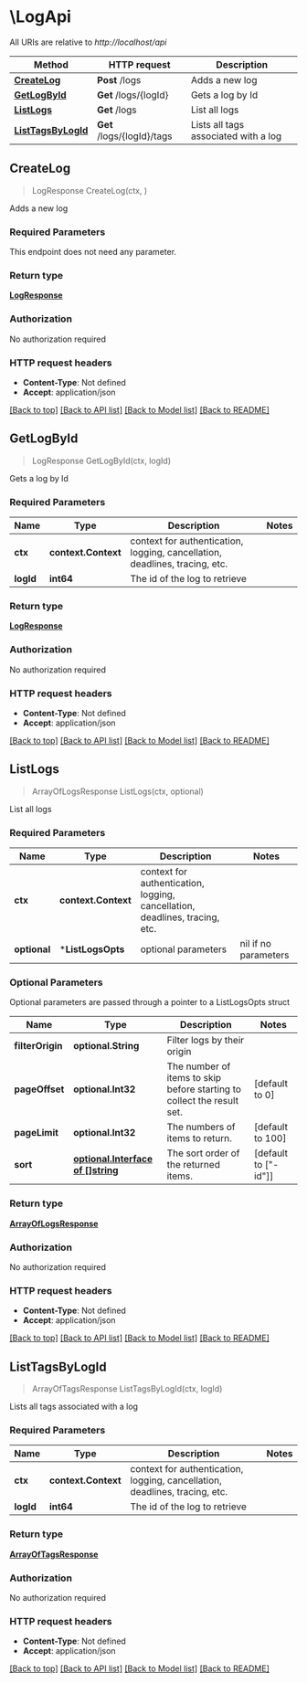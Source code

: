 # \LogApi

All URIs are relative to *http://localhost/api*

Method | HTTP request | Description
------------- | ------------- | -------------
[**CreateLog**](LogApi.md#CreateLog) | **Post** /logs | Adds a new log
[**GetLogById**](LogApi.md#GetLogById) | **Get** /logs/{logId} | Gets a log by Id
[**ListLogs**](LogApi.md#ListLogs) | **Get** /logs | List all logs
[**ListTagsByLogId**](LogApi.md#ListTagsByLogId) | **Get** /logs/{logId}/tags | Lists all tags associated with a log



## CreateLog

> LogResponse CreateLog(ctx, )

Adds a new log

### Required Parameters

This endpoint does not need any parameter.

### Return type

[**LogResponse**](LogResponse.md)

### Authorization

No authorization required

### HTTP request headers

- **Content-Type**: Not defined
- **Accept**: application/json

[[Back to top]](#) [[Back to API list]](../README.md#documentation-for-api-endpoints)
[[Back to Model list]](../README.md#documentation-for-models)
[[Back to README]](../README.md)


## GetLogById

> LogResponse GetLogById(ctx, logId)

Gets a log by Id

### Required Parameters


Name | Type | Description  | Notes
------------- | ------------- | ------------- | -------------
**ctx** | **context.Context** | context for authentication, logging, cancellation, deadlines, tracing, etc.
**logId** | **int64**| The id of the log to retrieve | 

### Return type

[**LogResponse**](LogResponse.md)

### Authorization

No authorization required

### HTTP request headers

- **Content-Type**: Not defined
- **Accept**: application/json

[[Back to top]](#) [[Back to API list]](../README.md#documentation-for-api-endpoints)
[[Back to Model list]](../README.md#documentation-for-models)
[[Back to README]](../README.md)


## ListLogs

> ArrayOfLogsResponse ListLogs(ctx, optional)

List all logs

### Required Parameters


Name | Type | Description  | Notes
------------- | ------------- | ------------- | -------------
**ctx** | **context.Context** | context for authentication, logging, cancellation, deadlines, tracing, etc.
 **optional** | ***ListLogsOpts** | optional parameters | nil if no parameters

### Optional Parameters

Optional parameters are passed through a pointer to a ListLogsOpts struct


Name | Type | Description  | Notes
------------- | ------------- | ------------- | -------------
 **filterOrigin** | **optional.String**| Filter logs by their origin | 
 **pageOffset** | **optional.Int32**| The number of items to skip before starting to collect the result set. | [default to 0]
 **pageLimit** | **optional.Int32**| The numbers of items to return. | [default to 100]
 **sort** | [**optional.Interface of []string**](string.md)| The sort order of the returned items. | [default to [&quot;-id&quot;]]

### Return type

[**ArrayOfLogsResponse**](ArrayOfLogsResponse.md)

### Authorization

No authorization required

### HTTP request headers

- **Content-Type**: Not defined
- **Accept**: application/json

[[Back to top]](#) [[Back to API list]](../README.md#documentation-for-api-endpoints)
[[Back to Model list]](../README.md#documentation-for-models)
[[Back to README]](../README.md)


## ListTagsByLogId

> ArrayOfTagsResponse ListTagsByLogId(ctx, logId)

Lists all tags associated with a log

### Required Parameters


Name | Type | Description  | Notes
------------- | ------------- | ------------- | -------------
**ctx** | **context.Context** | context for authentication, logging, cancellation, deadlines, tracing, etc.
**logId** | **int64**| The id of the log to retrieve | 

### Return type

[**ArrayOfTagsResponse**](ArrayOfTagsResponse.md)

### Authorization

No authorization required

### HTTP request headers

- **Content-Type**: Not defined
- **Accept**: application/json

[[Back to top]](#) [[Back to API list]](../README.md#documentation-for-api-endpoints)
[[Back to Model list]](../README.md#documentation-for-models)
[[Back to README]](../README.md)

